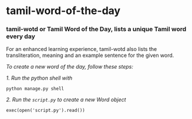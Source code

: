 # tamil-word-of-the-day

### tamil-wotd or Tamil Word of the Day, lists a unique Tamil word every day 

For an enhanced learning experience, tamil-wotd also lists the transliteration, meaning and an example sentence for the given word.

*To create a new word of the day, follow these steps:*

*1. Run the python shell with*
   ``` 
   python manage.py shell 
   ```
*2. Run the ` script.py ` to create a new Word object*
   ``` 
   exec(open('script.py').read()) 
   ```
